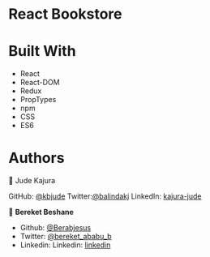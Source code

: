 # React Bookstore

# Built With 
- React
- React-DOM
- Redux
- PropTypes
- npm
- CSS
- ES6


# Authors

👤 Jude Kajura

GitHub: [@kbjude](https://github.com/kbjude)
Twitter:[@balindakj](https://twitter.com/balindakj)
LinkedIn: [kajura-jude](https://www.linkedin.com/feed/)

👤 **Bereket Beshane**

- Github: [@Berabjesus](https://github.com/Berabjesus)
- Twitter: [@bereket_ababu_b](https://twitter.com/bereket_ababu_b)
- Linkedin: Linkedin: [linkedin](https://www.linkedin.com/in/bereketbeshane/) 